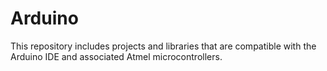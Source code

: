 # Arduino
This repository includes projects and libraries that are compatible with the Arduino IDE and associated Atmel microcontrollers.
